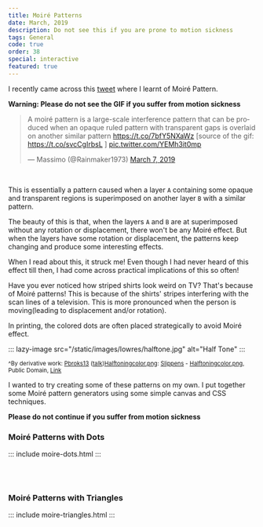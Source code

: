 ```yaml
---
title: Moiré Patterns
date: March, 2019
description: Do not see this if you are prone to motion sickness
tags: General
code: true
order: 38
special: interactive
featured: true
---
```


I recently came across this [tweet](https://twitter.com/Rainmaker1973/status/1103631346633707523)
where I learnt of Moiré Pattern.

**Warning: Please do not see the GIF if you suffer from motion sickness**

<blockquote class="twitter-tweet"><p lang="en" dir="ltr">A moiré pattern is a large-scale interference pattern that can be produced when an opaque ruled pattern with transparent gaps is overlaid on another similar pattern <a href="https://t.co/7bfY5NXaWz">https://t.co/7bfY5NXaWz</a> [source of the gif: <a href="https://t.co/svcCgIrbsL">https://t.co/svcCgIrbsL</a> ] <a href="https://t.co/YEMh3it0mp">pic.twitter.com/YEMh3it0mp</a></p>&mdash; Massimo (@Rainmaker1973) <a href="https://twitter.com/Rainmaker1973/status/1103631346633707523?ref_src=twsrc%5Etfw">March 7, 2019</a></blockquote> <script async src="https://platform.twitter.com/widgets.js" charset="utf-8"></script>

<br>

This is essentially a pattern caused when a layer `A` containing
some opaque and transparent regions is superimposed on another layer `B` with a similar pattern.

The beauty of this is that, when the layers `A` and `B` are at superimposed without any rotation
or displacement, there won't be any Moiré effect. But when the layers have some rotation or
displacement, the patterns keep changing and produce some interesting effects. 

When I read about this, it struck me! Even though I had never heard of this effect till then,
I had come across practical implications of this so often!

Have you ever noticed how striped shirts look weird on TV? That's because of Moiré patterns!
This is because of the shirts' stripes interfering with the scan lines of a television. This is
more pronounced when the person is moving(leading to displacement and/or rotation).

In printing, the colored dots are often placed strategically to avoid Moiré effect.

::: lazy-image src="/static/images/lowres/halftone.jpg" alt="Half Tone" :::

<small>^By derivative work: <a href="//commons.wikimedia.org/wiki/User:Pbroks13" title="User:Pbroks13">Pbroks13</a> (<a href="//commons.wikimedia.org/wiki/User_talk:Pbroks13" title="User talk:Pbroks13"><span class="signature-talk">talk</span></a>)<a href="//commons.wikimedia.org/wiki/File:Halftoningcolor.png" title="File:Halftoningcolor.png">Halftoningcolor.png</a>: <a href="//commons.wikimedia.org/w/index.php?title=User:Slippens&amp;action=edit&amp;redlink=1" class="new" title="User:Slippens (page does not exist)">Slippens</a> - <a href="//commons.wikimedia.org/wiki/File:Halftoningcolor.png" title="File:Halftoningcolor.png">Halftoningcolor.png</a>, Public Domain, <a href="https://commons.wikimedia.org/w/index.php?curid=5656963">Link</a></small>


I wanted to try creating some of these patterns on my own. I put together
some Moiré pattern generators using some simple canvas and CSS techniques.

**Please do not continue if you suffer from motion sickness**

### Moiré Patterns with Dots

::: include moire-dots.html :::

<br>
<br>

### Moiré Patterns with Triangles

::: include moire-triangles.html :::
